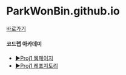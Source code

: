 # ParkWonBin.github.io
[바로가기](https://parkwonbin.github.io/)


#### 코드랩 아카데미
- [▶Proj1 웹페이지](https://parkwonbin.github.io/AICC_Proj1/)
- [▶Proj1 레포지토리](https://github.com/ParkWonBin/Codelabit_AICC_Project_01)
